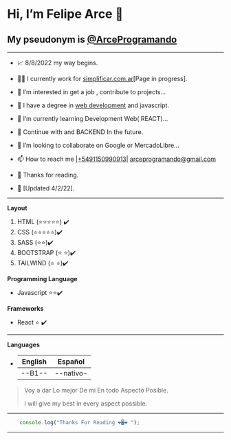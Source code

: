 #  Hi, I’m **Felipe Arce** 👋
## My pseudonym is [@ArceProgramando](https://github.com/arceprogramando) 

---
- 📈 8/8/2022 my way begins.
- 👨‍💻 I currently work for [simplificar.com.ar](https://simplificar.com.ar)[Page in progress].
- 👀 I’m interested in get a job , 
contribute to projects...
- 💎 I have a degree in [web development](https://www.coderhouse.com/certificados/637579203779c3000ed1cb30) and javascript.
- 🌱 I’m currently learning Development Web( REACT)... 
- 🚀 Continue with  and BACKEND In the future.
- 💞️ I’m looking to collaborate on Google or MercadoLibre...
- 📫 How to reach me |[+5491150990913](https://api.whatsapp.com/send/?phone=5491150990913&text=Holaa%21+me+gustaria+un+presupuesto+de+tu+trabajo+desarrollando+paginas+web+%21%21%21%21&type=phone_number&app_absent=0)| arceprogramando@gmail.com
- 🙏 Thanks for reading.

- 🧿 [Updated 4/2/22].


--- 
__Layout__
1. HTML (⭐⭐⭐⭐⭐) ✔️
1. CSS (⭐⭐⭐⭐⭐)✔️
1. SASS (⭐⭐)✔️
1. BOOTSTRAP (⭐ ⭐)✔️
1. TAILWIND (⭐ ⭐)✔️

__Programming Language__
* Javascript ⭐⭐✔️

__Frameworks__
* React ⭐ ✔️

---
__Languages__
*  |English|Español|
    |---|---|
    |--B1--|--nativo-|


>  Voy a dar Lo mejor De mi En todo Aspecto Posible. 
>
>I will give my best in every aspect possible.
---
```javascript
    console.log("Thanks For Reading ❤️🖥️❤️ ");
```


---
<!-- ![imagen Mia](https://i.ibb.co/tMpmh4X/301806148-599710788464539-2088601974251784911-n.jpg) -->
<!---
arceprogramando/arceprogramando is a ✨ special ✨ repository because its `README.md` (this file) appears on your GitHub profile.
You can click the Preview link to take a look at your changes.
--->
